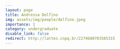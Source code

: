 ```yaml
---
layout: page
title: Andressa Delfino
img: assets/img/people/delfino.jpeg
importance: 1
category: undergraduate
disable_link: false
redirect: http://lattes.cnpq.br/2279689703585315
---
```




